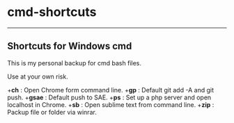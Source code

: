 # cmd-shortcuts
---
## Shortcuts for Windows cmd

This is my personal backup for cmd bash files.

Use at your own risk.


+**ch** : Open Chrome form command line.
+**gp** : Default git add -A and git push.
+**gsae** : Default push to SAE.
+**ps** : Set up a php server and open localhost in Chrome.
+**sb** : Open sublime text from command line.
+**zip** : Packup file or folder via winrar.